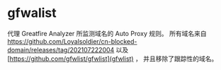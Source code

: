 # gfwalist
代理 Greatfire Analyzer 所监测域名的 Auto Proxy 规则。
所有域名来自 https://github.com/Loyalsoldier/cn-blocked-domain/releases/tag/202107222004 以及 [https://github.com/gfwlist/gfwlist](gfwlist) ，
并且移除了跟踪性的域名。
